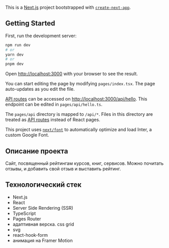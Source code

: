 This is a [Next.js](https://nextjs.org/) project bootstrapped with [`create-next-app`](https://github.com/vercel/next.js/tree/canary/packages/create-next-app).

## Getting Started

First, run the development server:

```bash
npm run dev
# or
yarn dev
# or
pnpm dev
```

Open [http://localhost:3000](http://localhost:3000) with your browser to see the result.

You can start editing the page by modifying `pages/index.tsx`. The page auto-updates as you edit the file.

[API routes](https://nextjs.org/docs/api-routes/introduction) can be accessed on [http://localhost:3000/api/hello](http://localhost:3000/api/hello). This endpoint can be edited in `pages/api/hello.ts`.

The `pages/api` directory is mapped to `/api/*`. Files in this directory are treated as [API routes](https://nextjs.org/docs/api-routes/introduction) instead of React pages.

This project uses [`next/font`](https://nextjs.org/docs/basic-features/font-optimization) to automatically optimize and load Inter, a custom Google Font.

## Описание проекта 

Сайт, посвященный рейтингам курсов, книг, сервисов. 
Можно почитать отзывы, и добавить свой отзыв и выставить рейтинг.

## Технологический стек

* Next.js
* React
* Server Side Rendering (SSR)
* TypeScript
* Pages Router
* адаптивная верска. css grid
* svg
* react-hook-form
* анимация на Framer Motion
